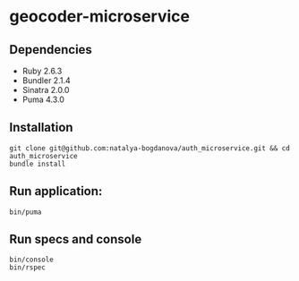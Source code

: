 # geocoder-microservice

## Dependencies
* Ruby 2.6.3
* Bundler 2.1.4
* Sinatra 2.0.0
* Puma 4.3.0

## Installation
```
git clone git@github.com:natalya-bogdanova/auth_microservice.git && cd auth_microservice
bundle install
```

## Run application:
```
bin/puma
```

## Run specs and console
```
bin/console
bin/rspec
```
